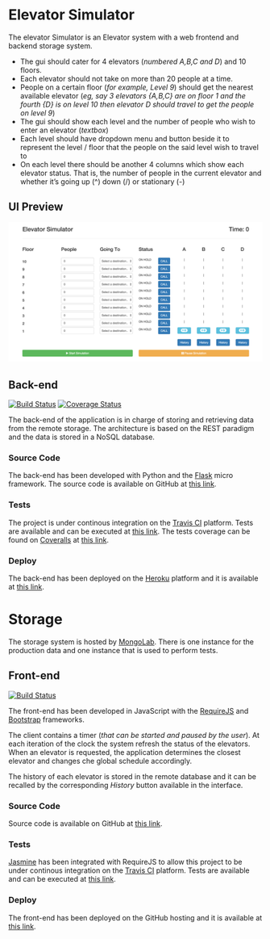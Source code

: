 # Elevator Simulator
The elevator Simulator is an Elevator system with a web frontend and backend storage system.
* The gui should cater for 4 elevators (_numbered A,B,C and D_) and 10 floors.
* Each elevator should not take on more than 20 people at a time.
* People on a certain floor (_for example, Level 9_) should get the nearest available elevator (_eg, say 3 elevators {A,B,C} are on floor 1 and the fourth {D} is on level 10 then elevator D should travel to get the people on level 9_)
* The gui should show each level and the number of people who wish to enter an elevator (_textbox_)
* Each level should have dropdown menu and button beside it to represent the level / floor that the people on the said level wish to travel to
* On each level there should be another 4 columns which show each elevator status. That is, the number of people in the current elevator and whether it’s going up (^) down (\/) or stationary (-)

## UI Preview
![Elevator Simulator](src/images/ElevatorSimulator.png)

## Back-end
[![Build Status](https://travis-ci.org/Kalimaha/ElevatorSimulatorServices.svg?branch=master)](https://travis-ci.org/Kalimaha/ElevatorSimulatorServices)
[![Coverage Status](https://coveralls.io/repos/github/Kalimaha/ElevatorSimulatorServices/badge.svg?branch=master)](https://coveralls.io/github/Kalimaha/ElevatorSimulatorServices?branch=master)

The back-end of the application is in charge of storing and retrieving data from the remote storage. The architecture is based on the REST paradigm and the data is stored in a NoSQL database.

### Source Code
The back-end has been developed with Python and the [Flask](http://flask.pocoo.org/) micro framework. The source code is available on GitHub at [this link](https://github.com/Kalimaha/ElevatorSimulatorServices).

### Tests
The project is under continous integration on the [Travis CI](https://travis-ci.org/) platform. Tests are available and can be executed at [this link](https://travis-ci.org/Kalimaha/ElevatorSimulatorServices). The tests coverage can be found on [Coveralls](https://coveralls.io/) at [this link](https://coveralls.io/github/Kalimaha/ElevatorSimulatorServices).

### Deploy
The back-end has been deployed on the [Heroku](https://www.heroku.com/apps) platform and it is available at [this link](https://elevatorsdata.herokuapp.com/elevators/production/).

# Storage
The storage system is hosted by [MongoLab](https://mlab.com/). There is one instance for the production data and one instance that is used to perform tests.

## Front-end
[![Build Status](https://travis-ci.org/Kalimaha/ElevatorSimulator.svg?branch=master)](https://travis-ci.org/Kalimaha/ElevatorSimulator)

The front-end has been developed in JavaScript with the [RequireJS](http://requirejs.org/) and [Bootstrap](http://getbootstrap.com/) frameworks.

The client contains a timer (_that can be started and paused by the user_). At each iteration of the clock the system refresh the status of the elevators. When an elevator is requested, the application determines the closest elevator and changes che global schedule accordingly.

The history of each elevator is stored in the remote database and it can be recalled by the corresponding _History_ button available in the interface.

### Source Code
Source code is available on GitHub at [this link](https://github.com/Kalimaha/ElevatorSimulator).

### Tests
[Jasmine](http://jasmine.github.io/) has been integrated with RequireJS to allow this project to be under continous integration on the [Travis CI](https://travis-ci.org/) platform. Tests are available and can be executed at [this link](https://travis-ci.org/Kalimaha/ElevatorSimulator/).

### Deploy
The front-end has been deployed on the GitHub hosting and it is available at [this link](http://kalimaha.github.io/ElevatorSimulator).
